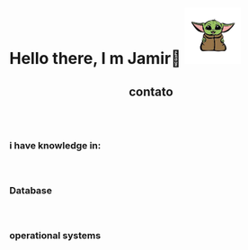 <h1>
    <p align=left>
        Hello there, I m Jamir🖖
        <img src="Imagens/yoda.png" width=100px>
    </p>

</h1>

<h2>
    <p align=center>
        contato<br><br>
        <img src="https://img.shields.io/badge/WhatsApp-25D366?style=for-the-badge&logo=whatsapp&logoColor=white" alt="">
        <img src="https://img.shields.io/badge/Gmail-D14836?style=for-the-badge&logo=gmail&logoColor=white" alt="">
        <img src="https://img.shields.io/badge/LinkedIn-0077B5?style=for-the-badge&logo=linkedin&logoColor=white" alt="">
        <img src="https://img.shields.io/badge/GitHub-100000?style=for-the-badge&logo=github&logoColor=white" alt="">
    </p>

</h2>
<h3>
    i have knowledge in:<br><br>
    <img src="https://img.shields.io/badge/Python-3776AB?style=for-the-badge&logo=python&logoColor=white" alt="">
    <img src="https://img.shields.io/badge/HTML-239120?style=for-the-badge&logo=html5&logoColor=white" alt="">
    <img src="https://img.shields.io/badge/CSS-239120?&style=for-the-badge&logo=css3&logoColor=white" alt="">
    <img src="https://img.shields.io/badge/JavaScript-F7DF1E?style=for-the-badge&logo=javascript&logoColor=black" alt="">
    <img src="https://img.shields.io/badge/Node.js-43853D?style=for-the-badge&logo=node.js&logoColor=white" alt="">
    <br><br>Database <br><br>
    <img src="https://img.shields.io/badge/Java-ED8B00?style=for-the-badge&logo=java&logoColor=white" alt="">
    <img src="https://img.shields.io/badge/MariaDB-01529E?style=for-the-badge&logo=mariadb&logoColor=white" alt="">
    <img src="https://img.shields.io/badge/MySQL-00000F?style=for-the-badge&logo=mysql&logoColor=white" alt="">
    <img src="https://img.shields.io/badge/Microsoft_SQL_Server-CC2927?style=for-the-badge&logo=microsoft-sql-server&logoColor=white" alt=""> <br><br> operational systems<br><br>
    <img src="https://img.shields.io/badge/Linux-E34F26?style=for-the-badge&logo=linux&logoColor=black" alt="">
    <img src="https://img.shields.io/badge/Windows-017AD7?style=for-the-badge&logo=windows&logoColor=white" alt="">
    <img src="" alt="">
    <img src="" alt="">
    <img src="" alt="">
    <img src="" alt="">
    <img src="" alt="">
    <img src="" alt="">
    <img src="" alt="">
    <img src="" alt="">
    <img src="" alt="">
    <img src="" alt="">
    <img src="" alt="">
    <img src="" alt="">
    <img src="" alt="">
    <img src="" alt="">
    <img src="" alt="">
    <h3>